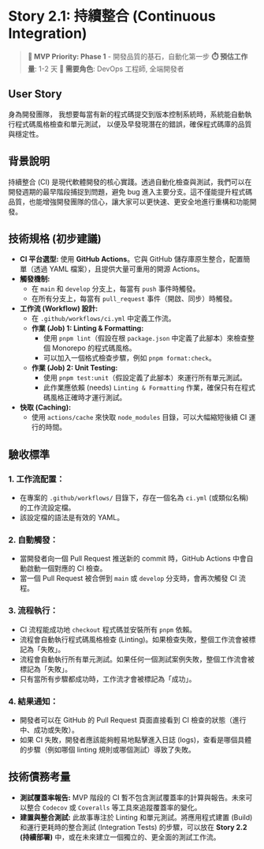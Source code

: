 # Story 2.1: 持續整合 (Continuous Integration)

> **🔴 MVP Priority: Phase 1** - 開發品質的基石，自動化第一步
> **⏱️ 預估工作量**: 1-2 天
> **👥 需要角色**: DevOps 工程師, 全端開發者

## User Story

身為開發團隊，
我想要每當有新的程式碼提交到版本控制系統時，系統能自動執行程式碼風格檢查和單元測試，
以便及早發現潛在的錯誤，確保程式碼庫的品質與穩定性。

## 背景說明

持續整合 (CI) 是現代軟體開發的核心實踐。透過自動化檢查與測試，我們可以在開發週期的最早階段捕捉到問題，避免 bug 進入主要分支。這不僅能提升程式碼品質，也能增強開發團隊的信心，讓大家可以更快速、更安全地進行重構和功能開發。

## 技術規格 (初步建議)

*   **CI 平台選型:** 使用 **GitHub Actions**。它與 GitHub 儲存庫原生整合，配置簡單（透過 YAML 檔案），且提供大量可重用的開源 Actions。
*   **觸發機制:**
    *   在 `main` 和 `develop` 分支上，每當有 `push` 事件時觸發。
    *   在所有分支上，每當有 `pull_request` 事件（開啟、同步）時觸發。
*   **工作流 (Workflow) 設計:**
    *   在 `.github/workflows/ci.yml` 中定義工作流。
    *   **作業 (Job) 1: Linting & Formatting:**
        *   使用 `pnpm lint`（假設在根 `package.json` 中定義了此腳本）來檢查整個 Monorepo 的程式碼風格。
        *   可以加入一個格式檢查步驟，例如 `pnpm format:check`。
    *   **作業 (Job) 2: Unit Testing:**
        *   使用 `pnpm test:unit`（假設定義了此腳本）來運行所有單元測試。
        *   此作業應依賴 (needs) `Linting & Formatting` 作業，確保只有在程式碼風格正確時才運行測試。
*   **快取 (Caching):**
    *   使用 `actions/cache` 來快取 `node_modules` 目錄，可以大幅縮短後續 CI 運行的時間。

## 驗收標準

### 1. 工作流配置：
*   在專案的 `.github/workflows/` 目錄下，存在一個名為 `ci.yml` (或類似名稱) 的工作流設定檔。
*   該設定檔的語法是有效的 YAML。

### 2. 自動觸發：
*   當開發者向一個 Pull Request 推送新的 commit 時，GitHub Actions 中會自動啟動一個對應的 CI 檢查。
*   當一個 Pull Request 被合併到 `main` 或 `develop` 分支時，會再次觸發 CI 流程。

### 3. 流程執行：
*   CI 流程能成功地 `checkout` 程式碼並安裝所有 `pnpm` 依賴。
*   流程會自動執行程式碼風格檢查 (Linting)。如果檢查失敗，整個工作流會被標記為「失敗」。
*   流程會自動執行所有單元測試。如果任何一個測試案例失敗，整個工作流會被標記為「失敗」。
*   只有當所有步驟都成功時，工作流才會被標記為「成功」。

### 4. 結果通知：
*   開發者可以在 GitHub 的 Pull Request 頁面直接看到 CI 檢查的狀態（進行中、成功或失敗）。
*   如果 CI 失敗，開發者應該能夠輕易地點擊進入日誌 (logs)，查看是哪個具體的步驟（例如哪個 linting 規則或哪個測試）導致了失敗。

## 技術債務考量
*   **測試覆蓋率報告:** MVP 階段的 CI 暫不包含測試覆蓋率的計算與報告。未來可以整合 `Codecov` 或 `Coveralls` 等工具來追蹤覆蓋率的變化。
*   **建置與整合測試:** 此故事專注於 Linting 和單元測試。將應用程式建置 (Build) 和運行更耗時的整合測試 (Integration Tests) 的步驟，可以放在 **Story 2.2 (持續部署)** 中，或在未來建立一個獨立的、更全面的測試工作流。

